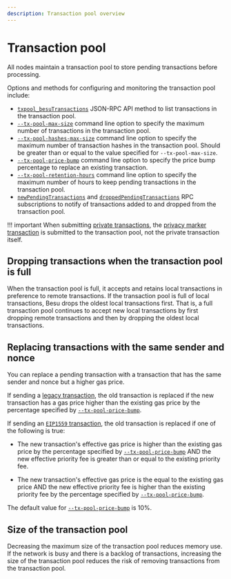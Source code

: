 ```yaml
---
description: Transaction pool overview
---
```


# Transaction pool

All nodes maintain a transaction pool to store pending transactions before processing.

Options and methods for configuring and monitoring the transaction pool include:

* [`txpool_besuTransactions`](../../Reference/API-Methods.md#txpool_besutransactions) JSON-RPC API
  method to list transactions in the transaction pool.
* [`--tx-pool-max-size`](../../Reference/CLI/CLI-Syntax.md#tx-pool-max-size) command line option to
  specify the maximum number of transactions in the transaction pool.
* [`--tx-pool-hashes-max-size`](../../Reference/CLI/CLI-Syntax.md#tx-pool-hashes-max-size) command
  line option to specify the maximum number of transaction hashes in the transaction pool. Should
  be greater than or equal to the value specified for `--tx-pool-max-size`.
* [`--tx-pool-price-bump`](../../Reference/CLI/CLI-Syntax.md#tx-pool-price-bump) command line
  option to specify the price bump percentage to replace an existing transaction.
* [`--tx-pool-retention-hours`](../../Reference/CLI/CLI-Syntax.md#tx-pool-retention-hours) command
  line option to specify the maximum number of hours to keep pending transactions in the transaction
  pool.
* [`newPendingTransactions`](../../HowTo/Interact/APIs/RPC-PubSub.md#pending-transactions) and
  [`droppedPendingTransactions`](../../HowTo/Interact/APIs/RPC-PubSub.md#dropped-transactions)
  RPC subscriptions to notify of transactions added to and dropped from the transaction pool.

!!! important
    When submitting [private transactions](../Privacy/Private-Transactions.md#nonce-validation), the
    [privacy marker transaction](../Privacy/Private-Transaction-Processing.md) is submitted to the
    transaction pool, not the private transaction itself.

## Dropping transactions when the transaction pool is full

When the transaction pool is full, it accepts and retains local transactions in preference to
remote transactions. If the transaction pool is full of local transactions, Besu drops the oldest
local transactions first. That is, a full transaction pool continues to accept new local
transactions by first dropping remote transactions and then by dropping the oldest local
transactions.

## Replacing transactions with the same sender and nonce

You can replace a pending transaction with a transaction that has the same sender and nonce but a higher gas price.

If sending a [legacy transaction](Transaction-Types.md#frontier-transactions), the old transaction is replaced if the
new transaction has a gas price higher than the existing gas price by the percentage specified by
[`--tx-pool-price-bump`](../../Reference/CLI/CLI-Syntax.md#tx-pool-price-bump).

If sending an [`EIP1559` transaction](Transaction-Types.md#eip1559-transactions), the old transaction is replaced if
one of the following is true:

* The new transaction's effective gas price is higher than the existing gas price by the percentage specified by
  [`--tx-pool-price-bump`](../../Reference/CLI/CLI-Syntax.md#tx-pool-price-bump) AND the new effective priority fee is
  greater than or equal to the existing priority fee.
  
* The new transaction's effective gas price is the equal to the existing gas price AND the new effective priority fee is
  higher than the existing priority fee by the percentage specified by
  [`--tx-pool-price-bump`](../../Reference/CLI/CLI-Syntax.md#tx-pool-price-bump).

The default value for [`--tx-pool-price-bump`](../../Reference/CLI/CLI-Syntax.md#tx-pool-price-bump) is 10%.

## Size of the transaction pool

Decreasing the maximum size of the transaction pool reduces memory use. If the network is busy and
there is a backlog of transactions, increasing the size of the transaction pool reduces the risk of
removing transactions from the transaction pool.
